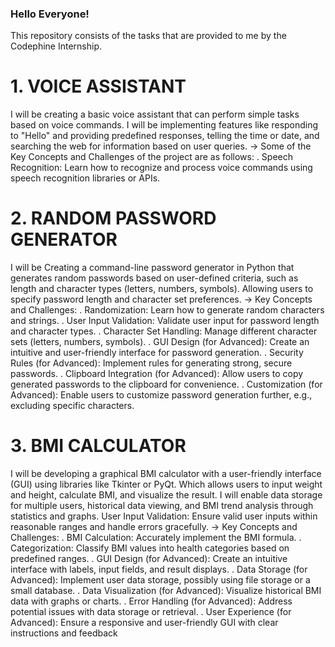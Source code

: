 ### Hello Everyone!
This repository consists of the tasks that are provided to me by the Codephine Internship.
# 1. VOICE ASSISTANT
I will be creating a basic voice assistant that can perform simple tasks based on voice commands. I will be implementing features like responding to "Hello" and providing predefined responses, telling the time or date, and searching the web for information based on user queries.
-> Some of the Key Concepts and Challenges of the project are as follows:
. Speech Recognition: Learn how to recognize and process voice commands using speech recognition libraries or APIs.

# 2. RANDOM PASSWORD GENERATOR
I will be Creating a command-line password generator in Python that generates random passwords based on user-defined criteria, such as length and character types (letters, numbers, symbols). Allowing users to specify password length and character set preferences.
-> Key Concepts and Challenges:
. Randomization: Learn how to generate random characters and strings.
. User Input Validation: Validate user input for password length and character types.
. Character Set Handling: Manage different character sets (letters, numbers, symbols).
. GUI Design (for Advanced): Create an intuitive and user-friendly interface for password generation.
. Security Rules (for Advanced): Implement rules for generating strong, secure passwords.
. Clipboard Integration (for Advanced): Allow users to copy generated passwords to the clipboard for convenience.
. Customization (for Advanced): Enable users to customize password generation further, e.g., excluding specific characters.

# 3. BMI CALCULATOR
I will be developing a graphical BMI calculator with a user-friendly interface (GUI) using libraries like Tkinter or PyQt. Which allows users to input weight and height, calculate BMI, and visualize the result. I will enable data storage for multiple users, historical data viewing, and BMI trend analysis through statistics and graphs.
User Input Validation: Ensure valid user inputs within reasonable ranges and handle errors gracefully.
-> Key Concepts and Challenges:
. BMI Calculation: Accurately implement the BMI formula.
. Categorization: Classify BMI values into health categories based on predefined ranges.
. GUI Design (for Advanced): Create an intuitive interface with labels, input fields, and result displays.
. Data Storage (for Advanced): Implement user data storage, possibly using file storage or a small database.
. Data Visualization (for Advanced): Visualize historical BMI data with graphs or charts.
. Error Handling (for Advanced): Address potential issues with data storage or retrieval.
. User Experience (for Advanced): Ensure a responsive and user-friendly GUI with clear instructions and feedback
